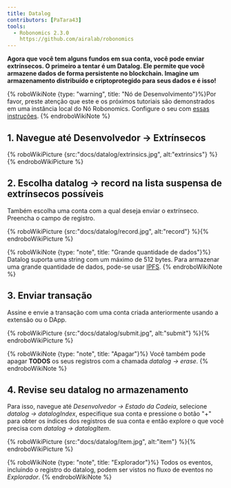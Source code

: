 ```yaml
---
title: Datalog
contributors: [PaTara43]
tools:
  - Robonomics 2.3.0
    https://github.com/airalab/robonomics
---
```


**Agora que você tem alguns fundos em sua conta, você pode enviar extrínsecos. O primeiro a tentar é um Datalog. Ele permite que você armazene dados de forma persistente no blockchain. Imagine um armazenamento distribuído e criptoprotegido para seus dados e é isso!**

{% roboWikiNote {type: "warning", title: "Nó de Desenvolvimento"}%}Por favor, preste atenção que este e os próximos tutoriais são demonstrados em uma instância local do Nó Robonomics. Configure o seu com [essas instruções](/docs/run-dev-node).
{% endroboWikiNote %}


## 1. Navegue até Desenvolvedor -> Extrínsecos

{% roboWikiPicture {src:"docs/datalog/extrinsics.jpg", alt:"extrinsics"} %}{% endroboWikiPicture %}

## 2. Escolha datalog -> record na lista suspensa de extrínsecos possíveis

Também escolha uma conta com a qual deseja enviar o extrínseco. Preencha o campo de registro.

{% roboWikiPicture {src:"docs/datalog/record.jpg", alt:"record"} %}{% endroboWikiPicture %}

{% roboWikiNote {type: "note", title: "Grande quantidade de dados"}%} Datalog suporta uma string com um máximo de 512 bytes. Para armazenar uma grande quantidade de dados, pode-se usar [IPFS](https://ipfs.tech/).
{% endroboWikiNote %}

## 3. Enviar transação

Assine e envie a transação com uma conta criada anteriormente usando a extensão ou o DApp.

{% roboWikiPicture {src:"docs/datalog/submit.jpg", alt:"submit"} %}{% endroboWikiPicture %}

{% roboWikiNote {type: "note", title: "Apagar"}%} Você também pode apagar **TODOS** os seus registros com a chamada *datalog -> erase*.
{% endroboWikiNote %}

## 4. Revise seu datalog no armazenamento

Para isso, navegue até *Desenvolvedor -> Estado da Cadeia*, selecione *datalog -> datalogIndex*, especifique sua conta e pressione o botão "+"
para obter os índices dos registros de sua conta e então explore o que você precisa com *datalog -> datalogItem*.

{% roboWikiPicture {src:"docs/datalog/item.jpg", alt:"item"} %}{% endroboWikiPicture %}

{% roboWikiNote {type: "note", title: "Explorador"}%} Todos os eventos, incluindo o registro do datalog, podem ser vistos no fluxo de eventos no *Explorador*.
{% endroboWikiNote %}